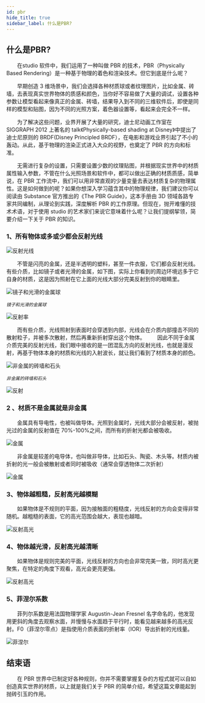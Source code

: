 ```yaml
---
id: pbr
hide_title: true
sidebar_label: 什么是PBR?
---
```


## 什么是PBR?　　

　　在studio 软件中，我们运用了一种叫做 PBR 的技术，PBR（Physically Based Rendering）是一种基于物理的着色和渲染技术。但它到底是什么呢？

　　早期创造 3 维场景中，我们会选择各种材质球或者纹理图片，比如金属、砖墙，去表现真实世界物体的质感和颜色，当你好不容易做了大量的调试，设置各种参数让模型看起来像真正的金属、砖墙，结果导入到不同的三维软件后，即使是同样的模型和贴图，因为不同的光照方案，着色器设置等，看起来会完全不一样。

　　为了解决这些问题，业界开展了大量的研究，迪士尼动画工作室在 SIGGRAPH 2012 上著名的 talk《Physically-based shading at Disney》中提出了迪士尼原则的 BRDF(Disney Principled BRDF），在电影和游戏业界引起了不小的轰动。从此，基于物理的渲染正式进入大众的视野，也奠定了 PBR 的方向和标准。

　　无需进行复杂的设置，只需要设置少数的纹理贴图，并根据现实世界中的材质属性输入参数，不管在什么光照场景和软件中，都可以做出正确的材质质感，简单说，在 PBR 工作流中，我们可以用非常直观的少量变量去表达材质复杂的物理属性。这是如何做到的呢？如果你想深入学习蕴含其中的物理规律，我们建议你可以阅读由 Substance 官方推出的《The PBR Guide》，这本手册由 3D 领域各路专家共同编制，从理论到实践，深度解析 PBR 的工作原理。但现在，抛开难懂的技术术语，对于使用 studio 的艺术家们来说它意味着什么呢？让我们提纲挈领，简要介绍一下关于 PBR 的知识。

### 1、所有物体或多或少都会反射光线

![反射光线](../assets/pbr-1.png)  

　　不管是闪亮的金属，还是半透明的塑料，甚至一件衣服，它们都会反射光线。有些介质，比如镜子或者光滑的金属，如下图，实际上你看到的周边环境远多于它自身的材质，这是因为照射在它上面的光线大部分完美反射到你的眼睛里。

![镜子和光滑的金属球](../assets/pbr-2.png)  

*<small>镜子和光滑的金属球</small>*  

![反射率](../assets/pbr-3.png)

　　而有些介质，光线照射到表面时会穿透到内部，光线会在介质内部撞击不同的散射粒子，并被多次散射，然后再重新折射穿出这个物体。        因此不同于金属介质完美的反射光线，我们眼中接收的是一团混乱方向的反射光线，也就是漫反射，再基于物体本身的材质和光线的入射波长，就让我们看到了材质本身的颜色。

![非金属的砖墙和石头](../assets/pbr-4.png)  

*<small>非金属的砖墙和石头</small>*  

![反射](../assets/pbr-5.png)

### 2 、材质不是金属就是非金属

　　金属具有导电性，也被叫做导体。光照到金属时，光线大部分会被反射，被抛光过的金属的反射值在 70%-100%之间，而所有的折射光都会被吸收。

![金属](../assets/pbr-6.png)

　　非金属是较差的电导体，也叫做非导体，比如石头、陶瓷、木头等。材质内被折射的光一般会被散射或者同时被吸收（通常会穿透物体二次折射）

![金属](../assets/pbr-7.png)

### 3、物体越粗糙，反射高光越模糊

　　如果物体是不规则的平面，因为接触面的粗糙度，光线反射的方向会变得非常随机。越粗糙的表面，它的高光范围会越大，表现也越暗。

![反射高光](../assets/pbr-8.png)

### 4、物体越光滑，反射高光越清晰

　　如果物体是规则完美的平面，光线反射的方向也会非常完美一致，同时高光更聚焦，在特定的角度下观看，高光会更亮更强。

![反射高光](../assets/pbr-9.png)

### 5、菲涅尔系数

　　菲列尔系数是用法国物理学家 Augustin-Jean Fresnel 名字命名的，他发现用更斜的角度去观察水面，并慢慢与水面趋于平行时，能看见越来越多的高光反射。F0（菲涅尔零点）是指使用介质表面的折射率（IOR）导出折射的光线量。

![菲涅尔](../assets/pbr-10.png)

## 结束语

　　在 PBR 世界中已制定好各种规则，你并不需要掌握复杂的方程式就可以自如创造真实世界的材质，以上就是我们关于 PBR 的简单介绍，希望这篇文章能起到抛砖引玉的作用。
